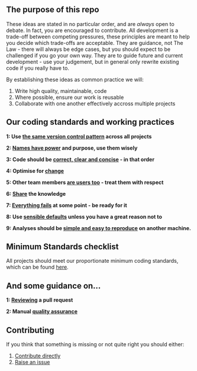 ## The purpose of this repo

These ideas are stated in no particular order, and are *always* open to debate. In fact, you are encouraged to contribute. 
All development is a trade-off between competing pressures, these principles are meant to help you decide which trade-offs are acceptable.
They are guidance, not The Law - there will always be edge cases, but you should expect to be challenged if you go your own way.
They are to guide future and current development - use your judgement, but in general only rewrite existing code if you really have to. 

By establishing these ideas as common practice we will:
1. Write high quality, maintainable, code
2. Where possible, ensure our work is reusable
3. Collaborate with one another effectively accross multiple projects

## Our coding standards and working practices

**1: Use [the same version control pattern](version_control_pattern.md) across all projects**

**2: [Names have power](naming.md) and purpose, use them wisely**

**3: Code should be [correct, clear and concise](correct_clear_concise.md) - in that order**

**4: Optimise for [change](change_is_inevitable.md)**

**5: Other team members [are users too](they_are_users_too.md) - treat them with respect**

**6: [Share](share_the_knowledge.md) the knowledge**

**7: [Everything fails](error_handling.md) at some point - be ready for it**

**8: Use [sensible defaults](sensible_defaults.md) unless you have a great reason not to**

**9: Analyses should be [simple and easy to reproduce](reproducibility.md) on another machine.**

## Minimum Standards checklist

All projects should meet our proportionate minimum coding standards, which can be found [here](https://moj-analytical-services.github.io/our-coding-standards/web/).

## And some guidance on...

**1: [Reviewing](reviewing_a_pull_request.md) a pull request**

**2: Manual [quality assurance](quality_assurance.md)**

## Contributing

If you think that something is missing or not quite right you should either:
1. [Contribute directly](version_control_pattern.md)
2. [Raise an issue](https://github.com/moj-analytical-services/our-coding-standards/issues)
